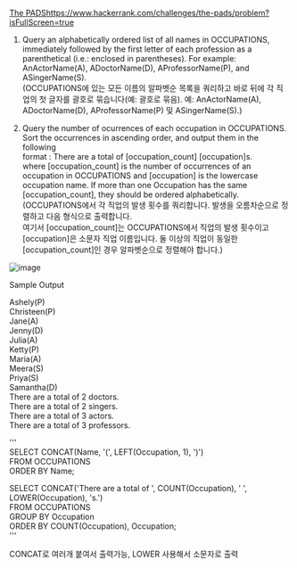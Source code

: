 [The PADS](https://www.hackerrank.com/challenges/the-pads/problem?isFullScreen=true)https://www.hackerrank.com/challenges/the-pads/problem?isFullScreen=true  

1. Query an alphabetically ordered list of all names in OCCUPATIONS, immediately followed by the first letter of each profession as a parenthetical (i.e.: enclosed in parentheses). For example: AnActorName(A), ADoctorName(D), AProfessorName(P), and ASingerName(S).  
(OCCUPATIONS에 있는 모든 이름의 알파벳순 목록을 쿼리하고 바로 뒤에 각 직업의 첫 글자를 괄호로 묶습니다(예: 괄호로 묶음). 예: AnActorName(A), ADoctorName(D), AProfessorName(P) 및 ASingerName(S).)  

2. Query the number of ocurrences of each occupation in OCCUPATIONS. Sort the occurrences in ascending order, and output them in the following  
format : There are a total of [occupation_count] [occupation]s.  
where [occupation_count] is the number of occurrences of an occupation in OCCUPATIONS and [occupation] is the lowercase occupation name. If more than one Occupation has the same [occupation_count], they should be ordered alphabetically.  
(OCCUPATIONS에서 각 직업의 발생 횟수를 쿼리합니다. 발생을 오름차순으로 정렬하고 다음 형식으로 출력합니다.  
여기서 [occupation_count]는 OCCUPATIONS에서 직업의 발생 횟수이고 [occupation]은 소문자 직업 이름입니다. 둘 이상의 직업이 동일한 [occupation_count]인 경우 알파벳순으로 정렬해야 합니다.)


![image](https://github.com/Jihoon0309/SQL/assets/130656475/015ce854-367d-41e2-96b8-094b26143ed2)  

Sample Output  
  
Ashely(P)  
Christeen(P)  
Jane(A)  
Jenny(D)  
Julia(A)  
Ketty(P)  
Maria(A)  
Meera(S)  
Priya(S)  
Samantha(D)  
There are a total of 2 doctors.  
There are a total of 2 singers.  
There are a total of 3 actors.  
There are a total of 3 professors.  
  
  
'''  
SELECT CONCAT(Name, '(', LEFT(Occupation, 1), ')')  
FROM OCCUPATIONS  
ORDER BY Name;  
  
SELECT CONCAT('There are a total of ', COUNT(Occupation), ' ', LOWER(Occupation), 's.')  
FROM OCCUPATIONS   
GROUP BY Occupation  
ORDER BY COUNT(Occupation), Occupation;  
'''  

CONCAT로 여러개 붙여서 출력가능, LOWER 사용해서 소문자로 출력
